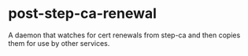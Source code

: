 # post-step-ca-renewal
A daemon that watches for cert renewals from step-ca and then copies them for use by other services.
